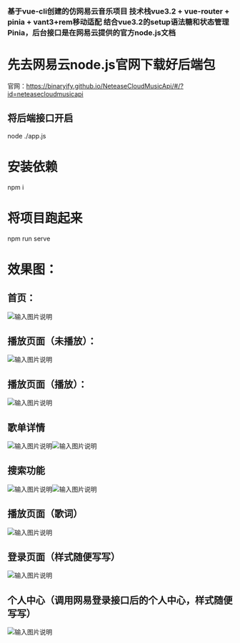  ### **基于vue-cli创建的仿网易云音乐项目 技术栈vue3.2 + vue-router + pinia + vant3+rem移动适配 结合vue3.2的setup语法糖和状态管理Pinia，后台接口是在网易云提供的官方node.js文档** 

# 先去网易云node.js官网下载好后端包
官网：https://binaryify.github.io/NeteaseCloudMusicApi/#/?id=neteasecloudmusicapi
## 将后端接口开启
node ./app.js

# 安装依赖
npm i

# 将项目跑起来
npm run serve

# 效果图：
## 首页：
![输入图片说明](img/%E9%A6%96%E9%A1%B5.png)
## 播放页面（未播放）：
![输入图片说明](img/%E6%92%AD%E6%94%BE%E9%A1%B5%E9%9D%A2.png)
## 播放页面（播放）：
![输入图片说明](img/%E6%92%AD%E6%94%BE%E9%A1%B5%E9%9D%A22.png)
## 歌单详情
![输入图片说明](img/%E6%AD%8C%E5%8D%95%E8%AF%A6%E6%83%85.png)![输入图片说明](img/%E6%AD%8C%E5%8D%95%E8%AF%A6%E6%83%852.png)
## 搜索功能
![输入图片说明](img/%E6%90%9C%E7%B4%A2.png)![输入图片说明](img/%E6%90%9C%E7%B4%A2%E5%88%97%E8%A1%A8.png)
## 播放页面（歌词）
![输入图片说明](img/%E6%AD%8C%E8%AF%8D.png)
## 登录页面（样式随便写写）
![输入图片说明](img/%E7%99%BB%E5%BD%95%E9%A1%B5%E9%9D%A2.png)
## 个人中心（调用网易登录接口后的个人中心，样式随便写写）
![输入图片说明](img/%E4%B8%AA%E4%BA%BA%E4%B8%AD%E5%BF%83.png)
